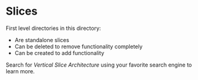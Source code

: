 # Slices

First level directories in this directory:

- Are standalone slices
- Can be deleted to remove functionality completely
- Can be created to add functionality

Search for _Vertical Slice Architecture_ using your favorite search engine to learn more.
